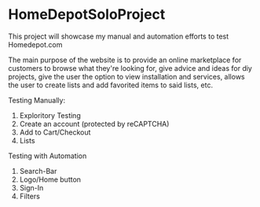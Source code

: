 # HomeDepotSoloProject

This project will showcase my manual and automation efforts to test Homedepot.com

The main purpose of the website is to provide an online marketplace for customers to browse what they're looking for, give advice and ideas for diy projects, give the user the option to view installation and services, allows the user to create lists and add favorited items to said lists, etc. 

Testing Manually:
1. Exploritory Testing
2. Create an account (protected by reCAPTCHA)
3. Add to Cart/Checkout
4. Lists

Testing with Automation
1. Search-Bar
2. Logo/Home button
3. Sign-In
4. Filters
